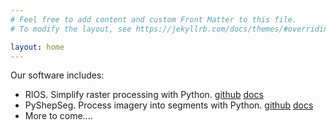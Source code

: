 ```yaml
---
# Feel free to add content and custom Front Matter to this file.
# To modify the layout, see https://jekyllrb.com/docs/themes/#overriding-theme-defaults

layout: home
---
```


Our software includes:
  - RIOS. Simplify raster processing with Python. [github](https://github.com/ubarsc/rios) [docs](https://www.rioshome.org/)
  - PyShepSeg. Process imagery into segments with Python. [github](https://github.com/ubarsc/pyshepseg/) [docs](https://www.pyshepseg.org)
  - More to come....


